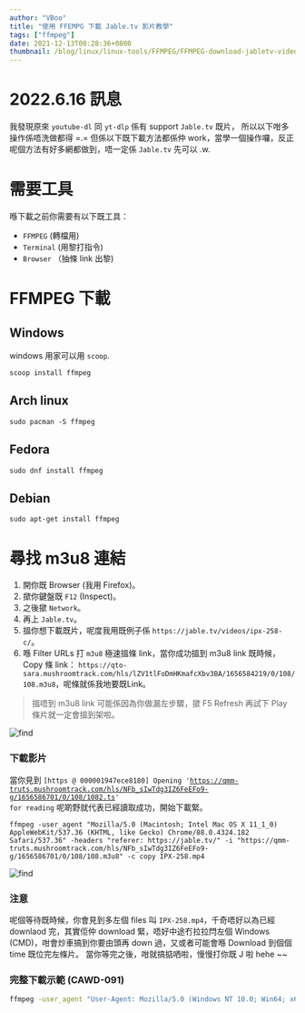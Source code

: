 ```yaml
---
author: "VBoo"
title: "使用 FFEMPG 下載 Jable.tv 影片教學"
tags: ["ffmpeg"]
date: 2021-12-13T00:28:36+0800
thumbnail: /blog/linux/linux-tools/FFMPEG/FFMPEG-download-jabletv-video/jable.png
---
```


# 2022.6.16 訊息

我發現原來 `youtube-dl` 同 `yt-dlp` 係有 support `Jable.tv` 既片，
所以以下咁多操作係唔洗做都得 =.=
但係以下既下載方法都係仲 work，當學一個操作囉，反正呢個方法有好多網都做到，唔一定係 `Jable.tv` 先可以 .w.

# 需要工具

喺下載之前你需要有以下既工具：

- `FFMPEG` (轉檔用)
- `Terminal` (用黎打指令)
- `Browser` （抽條 link 出黎)


# FFMPEG 下載

## Windows

windows 用家可以用 `scoop`.

```shell
scoop install ffmpeg
```

## Arch linux

```shell
sudo pacman -S ffmpeg
```

## Fedora

```shell
sudo dnf install ffmpeg
```

## Debian

```shell
sudo apt-get install ffmpeg
```

# 尋找 m3u8 連結

1. 開你既 Browser (我用 Firefox)。
2. 撳你鍵盤既 `F12` (Inspect)。
3. 之後撳 `Network`。
4. 再上 `Jable.tv`。
5. 搵你想下載既片，呢度我用既例子係 `https://jable.tv/videos/ipx-258-c/`。
6. 喺 Filter URLs 打 `m3u8` 極速搵條 link，當你成功搵到 m3u8 link 既時候，Copy 條 link：
`https://qto-sara.mushroomtrack.com/hls/lZV1tlFoDmHKmafcXbv3BA/1656584219/0/108/108.m3u8`，呢條就係我地要既Link。

>搵唔到 m3u8 link 可能係因為你做漏左步驟，撳 F5 Refresh 再試下 Play 條片就一定會搵到架啦。

![find](/blog/linux/linux-tools/FFMPEG/FFMPEG-download-jabletv-video/1.gif)

### 下載影片

當你見到 <code>[https @ 000001947ece8180] Opening 'https://qmm-truts.mushroomtrack.com/hls/NFb_sIwTdg3IZ6FeEFo9-g/1656586701/0/108/1082.ts' for reading</code> 呢啲野就代表已經讀取成功，開始下載緊。

```shell
ffmpeg -user_agent "Mozilla/5.0 (Macintosh; Intel Mac OS X 11_1_0) AppleWebKit/537.36 (KHTML, like Gecko) Chrome/88.0.4324.182 Safari/537.36" -headers "referer: https://jable.tv/" -i "https://qmm-truts.mushroomtrack.com/hls/NFb_sIwTdg3IZ6FeEFo9-g/1656586701/0/108/108.m3u8" -c copy IPX-258.mp4
```

![find](/blog/linux/linux-tools/FFMPEG/FFMPEG-download-jabletv-video/downloaded.png)

### 注意

呢個等待既時候，你會見到多左個 files 叫 `IPX-258.mp4`，千奇唔好以為已經 downlaod 完，其實佢仲 download 緊，唔好中途冇拉拉閂左個 Windows (CMD)，咁會炒車搞到你要由頭再 down 過，又或者可能會喺 Download 到個個 time 既位完左條片。
當你等完之後，咁就搞掂哂啦，慢慢打你既 J 啦 hehe ~~


### 完整下載示範 (CAWD-091)
```bash
ffmpeg -user_agent "User-Agent: Mozilla/5.0 (Windows NT 10.0; Win64; x64; rv:92.0) Gecko/20100101 Firefox/92.0" -headers "referer: https://jable.tv/" -i "https://record-smart.alonestreaming.com/hls/Jyz4bZStuyQzFk6168lSdA/1656587266/8000/8688/8688.m3u8" -c copy CAWD-091.mp4
```